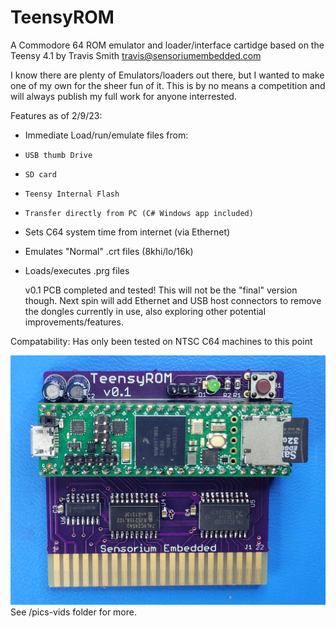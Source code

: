 # TeensyROM
 A Commodore 64 ROM emulator and loader/interface cartidge based on the Teensy 4.1
   by Travis Smith <travis@sensoriumembedded.com> 

 I know there are plenty of Emulators/loaders out there, but I wanted to make one of my own for the sheer fun of it.  This is by no means a competition and will always publish my full work for anyone interrested. 

 Features as of 2/9/23:
- Immediate Load/run/emulate files from:
- `USB thumb Drive`
- `SD card`
- `Teensy Internal Flash`
- `Transfer directly from PC (C# Windows app included)`
- Sets C64 system time from internet (via Ethernet)
- Emulates "Normal" .crt files (8khi/lo/16k)
- Loads/executes .prg files

   v0.1 PCB completed and tested!
   This will not be the "final" version though.  Next spin will add Ethernet and USB host connectors to remove the dongles currently in use, also exploring other potential improvements/features.
   
Compatability: Has only been tested on NTSC C64 machines to this point

![](/pics-vid/v0.1.jpg)
   See /pics-vids folder for more.
